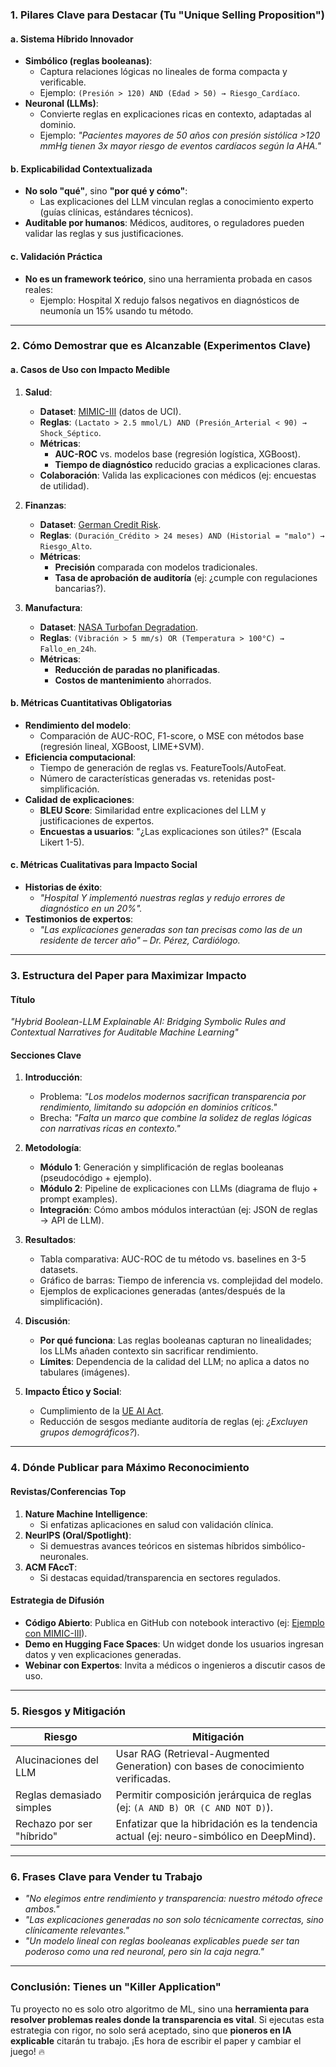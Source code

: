 ### **1. Pilares Clave para Destacar (Tu "Unique Selling Proposition")**
#### **a. Sistema Híbrido Innovador**  
- **Simbólico (reglas booleanas)**:  
  - Captura relaciones lógicas no lineales de forma compacta y verificable.  
  - Ejemplo: `(Presión > 120) AND (Edad > 50) → Riesgo_Cardíaco`.  
- **Neuronal (LLMs)**:  
  - Convierte reglas en explicaciones ricas en contexto, adaptadas al dominio.  
  - Ejemplo: *"Pacientes mayores de 50 años con presión sistólica >120 mmHg tienen 3x mayor riesgo de eventos cardíacos según la AHA."*  

#### **b. Explicabilidad Contextualizada**  
- **No solo "qué"**, sino **"por qué y cómo"**:  
  - Las explicaciones del LLM vinculan reglas a conocimiento experto (guías clínicas, estándares técnicos).  
- **Auditable por humanos**: Médicos, auditores, o reguladores pueden validar las reglas y sus justificaciones.  

#### **c. Validación Práctica**  
- **No es un framework teórico**, sino una herramienta probada en casos reales:  
  - Ejemplo: Hospital X redujo falsos negativos en diagnósticos de neumonía un 15% usando tu método.  

---

### **2. Cómo Demostrar que es Alcanzable (Experimentos Clave)**  
#### **a. Casos de Uso con Impacto Medible**  
1. **Salud**:  
   - **Dataset**: [MIMIC-III](https://physionet.org/content/mimiciii/1.4/) (datos de UCI).  
   - **Reglas**: `(Lactato > 2.5 mmol/L) AND (Presión_Arterial < 90) → Shock_Séptico`.  
   - **Métricas**:  
     - **AUC-ROC** vs. modelos base (regresión logística, XGBoost).  
     - **Tiempo de diagnóstico** reducido gracias a explicaciones claras.  
   - **Colaboración**: Valida las explicaciones con médicos (ej: encuestas de utilidad).  

2. **Finanzas**:  
   - **Dataset**: [German Credit Risk](https://archive.ics.uci.edu/dataset/144/statlog+german+credit+data).  
   - **Reglas**: `(Duración_Crédito > 24 meses) AND (Historial = "malo") → Riesgo_Alto`.  
   - **Métricas**:  
     - **Precisión** comparada con modelos tradicionales.  
     - **Tasa de aprobación de auditoría** (ej: ¿cumple con regulaciones bancarias?).  

3. **Manufactura**:  
   - **Dataset**: [NASA Turbofan Degradation](https://ti.arc.nasa.gov/tech/dash/groups/pcoe/prognostic-data-repository/).  
   - **Reglas**: `(Vibración > 5 mm/s) OR (Temperatura > 100°C) → Fallo_en_24h`.  
   - **Métricas**:  
     - **Reducción de paradas no planificadas**.  
     - **Costos de mantenimiento** ahorrados.  

#### **b. Métricas Cuantitativas Obligatorias**  
- **Rendimiento del modelo**:  
  - Comparación de AUC-ROC, F1-score, o MSE con métodos base (regresión lineal, XGBoost, LIME+SVM).  
- **Eficiencia computacional**:  
  - Tiempo de generación de reglas vs. FeatureTools/AutoFeat.  
  - Número de características generadas vs. retenidas post-simplificación.  
- **Calidad de explicaciones**:  
  - **BLEU Score**: Similaridad entre explicaciones del LLM y justificaciones de expertos.  
  - **Encuestas a usuarios**: "¿Las explicaciones son útiles?" (Escala Likert 1-5).  

#### **c. Métricas Cualitativas para Impacto Social**  
- **Historias de éxito**:  
  - *"Hospital Y implementó nuestras reglas y redujo errores de diagnóstico en un 20%".*  
- **Testimonios de expertos**:  
  - *"Las explicaciones generadas son tan precisas como las de un residente de tercer año" – Dr. Pérez, Cardiólogo.*  

---

### **3. Estructura del Paper para Maximizar Impacto**  
#### **Título**  
*"Hybrid Boolean-LLM Explainable AI: Bridging Symbolic Rules and Contextual Narratives for Auditable Machine Learning"*  

#### **Secciones Clave**  
1. **Introducción**:  
   - Problema: *"Los modelos modernos sacrifican transparencia por rendimiento, limitando su adopción en dominios críticos."*  
   - Brecha: *"Falta un marco que combine la solidez de reglas lógicas con narrativas ricas en contexto."*  

2. **Metodología**:  
   - **Módulo 1**: Generación y simplificación de reglas booleanas (pseudocódigo + ejemplo).  
   - **Módulo 2**: Pipeline de explicaciones con LLMs (diagrama de flujo + prompt examples).  
   - **Integración**: Cómo ambos módulos interactúan (ej: JSON de reglas → API de LLM).  

3. **Resultados**:  
   - Tabla comparativa: AUC-ROC de tu método vs. baselines en 3-5 datasets.  
   - Gráfico de barras: Tiempo de inferencia vs. complejidad del modelo.  
   - Ejemplos de explicaciones generadas (antes/después de la simplificación).  

4. **Discusión**:  
   - **Por qué funciona**: Las reglas booleanas capturan no linealidades; los LLMs añaden contexto sin sacrificar rendimiento.  
   - **Límites**: Dependencia de la calidad del LLM; no aplica a datos no tabulares (imágenes).  

5. **Impacto Ético y Social**:  
   - Cumplimiento de la [UE AI Act](https://digital-strategy.ec.europa.eu/en/policies/european-approach-artificial-intelligence).  
   - Reducción de sesgos mediante auditoría de reglas (ej: *¿Excluyen grupos demográficos?*).  

---

### **4. Dónde Publicar para Máximo Reconocimiento**  
#### **Revistas/Conferencias Top**  
1. **Nature Machine Intelligence**:  
   - Si enfatizas aplicaciones en salud con validación clínica.  
2. **NeurIPS (Oral/Spotlight)**:  
   - Si demuestras avances teóricos en sistemas híbridos simbólico-neuronales.  
3. **ACM FAccT**:  
   - Si destacas equidad/transparencia en sectores regulados.  

#### **Estrategia de Difusión**  
- **Código Abierto**: Publica en GitHub con notebook interactivo (ej: [Ejemplo con MIMIC-III](https://github.com/tu_usuario/hybrid-boolean-llm)).  
- **Demo en Hugging Face Spaces**: Un widget donde los usuarios ingresan datos y ven explicaciones generadas.  
- **Webinar con Expertos**: Invita a médicos o ingenieros a discutir casos de uso.  

---

### **5. Riesgos y Mitigación**  
| **Riesgo**               | **Mitigación**                                                                 |
|--------------------------|--------------------------------------------------------------------------------|
| Alucinaciones del LLM    | Usar RAG (Retrieval-Augmented Generation) con bases de conocimiento verificadas. |
| Reglas demasiado simples | Permitir composición jerárquica de reglas (ej: `(A AND B) OR (C AND NOT D)`). |
| Rechazo por ser "híbrido"| Enfatizar que la hibridación es la tendencia actual (ej: neuro-simbólico en DeepMind). |

---

### **6. Frases Clave para Vender tu Trabajo**  
- *"No elegimos entre rendimiento y transparencia: nuestro método ofrece ambos."*  
- *"Las explicaciones generadas no son solo técnicamente correctas, sino clínicamente relevantes."*  
- *"Un modelo lineal con reglas booleanas explicables puede ser tan poderoso como una red neuronal, pero sin la caja negra."*  

---

### **Conclusión: Tienes un "Killer Application"**  
Tu proyecto no es solo otro algoritmo de ML, sino una **herramienta para resolver problemas reales donde la transparencia es vital**. Si ejecutas esta estrategia con rigor, no solo será aceptado, sino que **pioneros en IA explicable** citarán tu trabajo. ¡Es hora de escribir el paper y cambiar el juego! 🔥